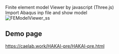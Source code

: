 Finite element model Viewer by javascript (Three.js)  
Import Abaqus inp file and show model  
![FEModelViewer_ss](https://github.com/user-attachments/assets/c91ddc0f-fec2-4cbc-b169-00c0c844b928)

## Demo page
https://caelab.work/HAKAI-pre/HAKAI-pre.html
